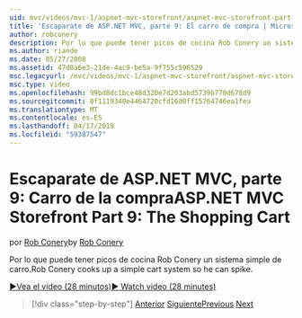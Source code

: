 ```yaml
---
uid: mvc/videos/mvc-1/aspnet-mvc-storefront/aspnet-mvc-storefront-part-9-the-shopping-cart
title: 'Escaparate de ASP.NET MVC, parte 9: El carro de compra | Microsoft Docs'
author: robconery
description: Por lo que puede tener picos de cocina Rob Conery un sistema simple de carro.
ms.author: riande
ms.date: 05/27/2008
ms.assetid: 47d8a6e3-21de-4ac9-be5a-9f755c596529
msc.legacyurl: /mvc/videos/mvc-1/aspnet-mvc-storefront/aspnet-mvc-storefront-part-9-the-shopping-cart
msc.type: video
ms.openlocfilehash: 99bd8dc1bce48d320e7d203abd5739b770d678d9
ms.sourcegitcommit: 0f1119340e4464720cfd16d0ff15764746ea1fea
ms.translationtype: MT
ms.contentlocale: es-ES
ms.lasthandoff: 04/17/2019
ms.locfileid: "59387547"
---
```

# <a name="aspnet-mvc-storefront-part-9-the-shopping-cart"></a><span data-ttu-id="8738a-103">Escaparate de ASP.NET MVC, parte 9: Carro de la compra</span><span class="sxs-lookup"><span data-stu-id="8738a-103">ASP.NET MVC Storefront Part 9: The Shopping Cart</span></span>

<span data-ttu-id="8738a-104">por [Rob Conery](https://github.com/robconery)</span><span class="sxs-lookup"><span data-stu-id="8738a-104">by [Rob Conery](https://github.com/robconery)</span></span>

<span data-ttu-id="8738a-105">Por lo que puede tener picos de cocina Rob Conery un sistema simple de carro.</span><span class="sxs-lookup"><span data-stu-id="8738a-105">Rob Conery cooks up a simple cart system so he can spike.</span></span>

[<span data-ttu-id="8738a-106">&#9654;Vea el vídeo (28 minutos)</span><span class="sxs-lookup"><span data-stu-id="8738a-106">&#9654; Watch video (28 minutes)</span></span>](https://channel9.msdn.com/Blogs/ASP-NET-Site-Videos/aspnet-mvc-storefront-part-9-the-shopping-cart)

> [!div class="step-by-step"]
> <span data-ttu-id="8738a-107">[Anterior](aspnet-mvc-storefront-part-8-testing-controllers-iteration-1-complete.md)
> [Siguiente](aspnet-mvc-storefront-part-10-shopping-cart-refactor-and-authorization.md)</span><span class="sxs-lookup"><span data-stu-id="8738a-107">[Previous](aspnet-mvc-storefront-part-8-testing-controllers-iteration-1-complete.md)
[Next](aspnet-mvc-storefront-part-10-shopping-cart-refactor-and-authorization.md)</span></span>
